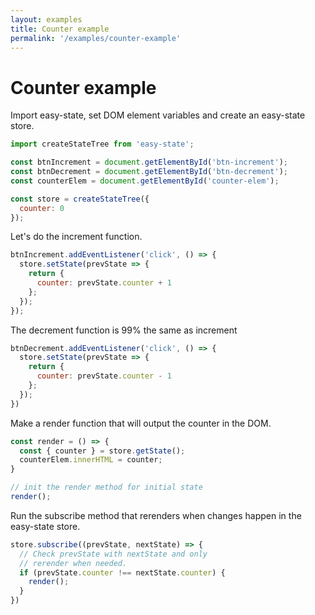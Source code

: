 ```yaml
---
layout: examples
title: Counter example
permalink: '/examples/counter-example'
---
```


# Counter example

Import easy-state, set DOM element variables and create
an easy-state store.
```js
import createStateTree from 'easy-state';

const btnIncrement = document.getElementById('btn-increment');
const btnDecrement = document.getElementById('btn-decrement');
const counterElem = document.getElementById('counter-elem');

const store = createStateTree({
  counter: 0
});
```

Let's do the increment function.
```js
btnIncrement.addEventListener('click', () => {
  store.setState(prevState => {
    return {
      counter: prevState.counter + 1
    };
  });
});
```

The decrement function is 99% the same as increment
```js
btnDecrement.addEventListener('click', () => {
  store.setState(prevState => {
    return {
      counter: prevState.counter - 1
    };
  });
})
```

Make a render function that will output the counter
in the DOM.
```js
const render = () => {
  const { counter } = store.getState();
  counterElem.innerHTML = counter;
}

// init the render method for initial state
render();

```

Run the subscribe method that rerenders when changes happen
in the easy-state store.
```js
store.subscribe((prevState, nextState) => {
  // Check prevState with nextState and only
  // rerender when needed.
  if (prevState.counter !== nextState.counter) {
    render();
  }
})
```
